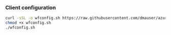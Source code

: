 


### Client configuration

```bash
curl -sSL -o wfconfig.sh https://raw.githubusercontent.com/dmauser/azure-opnsense-labs/refs/heads/main/wireguard/script/wfconfig.sh
chmod +x wfconfig.sh
./wfconfig.sh
```
